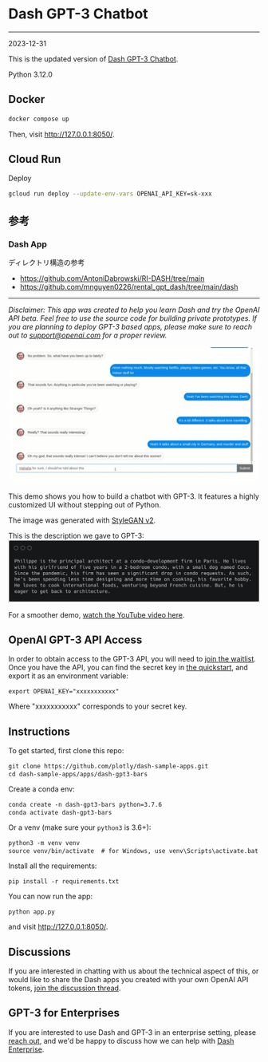 # Dash GPT-3 Chatbot

---

2023-12-31

This is the updated version of [Dash GPT-3 Chatbot](<https://github.com/plotly/dash-sample-apps/tree/main/apps/dash-gpt3-chatbot>).

Python 3.12.0

## Docker

```bash
docker compose up
```

Then, visit <http://127.0.0.1:8050/>.

## Cloud Run

Deploy

```bash
gcloud run deploy --update-env-vars OPENAI_API_KEY=sk-xxx
```

## 参考

### Dash App

ディレクトリ構造の参考

- <https://github.com/AntoniDabrowski/RI-DASH/tree/main>
- <https://github.com/mnguyen0226/rental_gpt_dash/tree/main/dash>

---

*Disclaimer: This app was created to help you learn Dash and try the OpenAI API beta. Feel free to use the source code for building private prototypes. If you are planning to deploy GPT-3 based apps, please make sure to reach out to support@openai.com for a proper review.*

![demo](images/demo.gif)

This demo shows you how to build a chatbot with GPT-3. It features a highly customized UI without stepping out of Python.

The image was generated with [StyleGAN v2](http://thispersondoesnotexist.com).

This is the description we gave to GPT-3:
![snippet](images/snippet.png)


For a smoother demo, [watch the YouTube video here](https://youtu.be/V-M5SVta2uw).

## OpenAI GPT-3 API Access

In order to obtain access to the GPT-3 API, you will need to [join the waitlist](https://beta.openai.com/). Once you have the API,  you can find the secret key in [the quickstart](https://beta.openai.com/developer-quickstart), and export it as an environment variable:
```
export OPENAI_KEY="xxxxxxxxxxx"
```
Where "xxxxxxxxxxx" corresponds to your secret key.

## Instructions

To get started, first clone this repo:
```
git clone https://github.com/plotly/dash-sample-apps.git
cd dash-sample-apps/apps/dash-gpt3-bars
```

Create a conda env:
```
conda create -n dash-gpt3-bars python=3.7.6
conda activate dash-gpt3-bars
```

Or a venv (make sure your `python3` is 3.6+):
```
python3 -m venv venv
source venv/bin/activate  # for Windows, use venv\Scripts\activate.bat
```

Install all the requirements:

```
pip install -r requirements.txt
```

You can now run the app:
```
python app.py
```

and visit http://127.0.0.1:8050/.


## Discussions

If you are interested in chatting with us about the technical aspect of this, or would like to share the Dash apps you created with your own OpenAI API tokens, [join the discussion thread](https://community.plotly.com/t/automatically-generate-plotly-charts-using-gpt-3/42826).


## GPT-3 for Enterprises

If you are interested to use Dash and GPT-3 in an enterprise setting, please [reach out](https://plotly.com/contact-us/), and we'd be happy to discuss how we can help with [Dash Enterprise](https://plotly.com/dash/).

